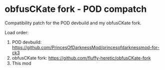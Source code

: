 # obfusCKate fork - POD compatch

Compatibility patch for the POD devbuild and my obfusCKate fork.

Load order:

1. POD devbuild: https://github.com/PrincesOfDarknessMod/princesofdarknessmod-for-ck3
2. obfusCKate fork: https://github.com/fluffy-heretic/obfusCKate-fork
3. This mod